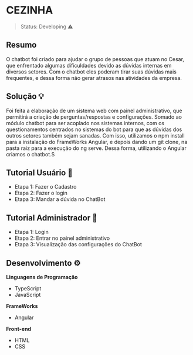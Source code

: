 <h1>CEZINHA</h1>

> Status: Developing ⚠️

<h2> Resumo </h2>
  
  
O chatbot foi criado para ajudar o grupo de pessoas que atuam no Cesar, que enfrentado algumas dificuldades devido as dúvidas internas em diversos setores. Com o chatbot eles poderam tirar suas dúvidas mais frequentes, e dessa forma não gerar atrasos nas atividades da empresa.
  
  <h2> Solução 💡 </h2>
  
  
Foi feita a elaboração de um sistema web com painel administrativo, que permitirá a criação de perguntas/respostas e configurações. Somado ao módulo chatbot para ser acoplado nos sistemas internos, com os questionamentos centrados no sistemas do bot para que as dúvidas dos outros setores também sejam sanadas. Com isso, utilizamos o npm install para a instalação do FrameWorks Angular, e depois dando um git clone, na pasta raiz para a execução do ng serve. Dessa forma, utilizando o Angular criamos o chatbot.S

  <h2> Tutorial Usuário 📙</h2>
  
 * Etapa 1: Fazer o Cadastro
 * Etapa 2: Fazer o login 
 * Etapa 3: Mandar a dúvida no ChatBot
 
 <h2> Tutorial Administrador 📙 </h2>
 
 * Etapa 1: Login
 * Etapa 2: Entrar no painel administrativo
 * Etapa 3: Visualização das configurações do ChatBot
 
 <h2> Desenvolvimento ⚙️️</h2>
 
 <b>Linguagens de Programação</b>
 
 * TypeScript
 * JavaScript

 <b>FrameWorks</b>
 
 * Angular

 <b>Front-end</b>
 * HTML
 * CSS
 
 

 
